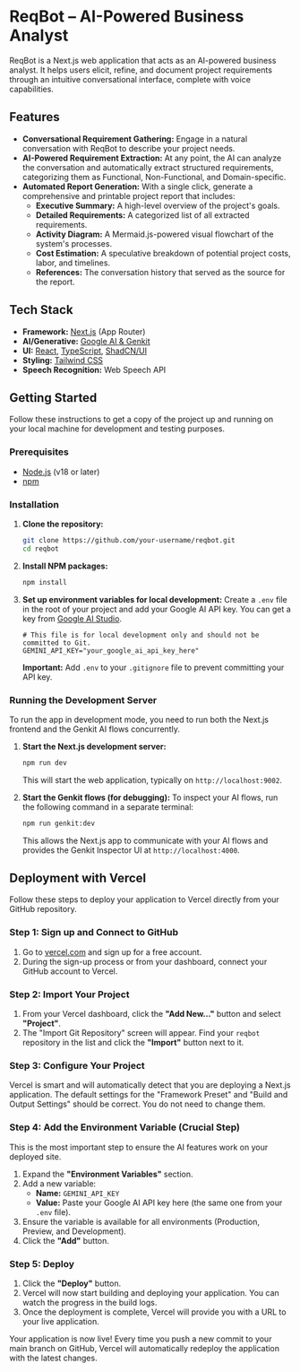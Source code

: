 # ReqBot – AI-Powered Business Analyst

ReqBot is a Next.js web application that acts as an AI-powered business analyst. It helps users elicit, refine, and document project requirements through an intuitive conversational interface, complete with voice capabilities.

## Features

-   **Conversational Requirement Gathering:** Engage in a natural conversation with ReqBot to describe your project needs.
-   **AI-Powered Requirement Extraction:** At any point, the AI can analyze the conversation and automatically extract structured requirements, categorizing them as Functional, Non-Functional, and Domain-specific.
-   **Automated Report Generation:** With a single click, generate a comprehensive and printable project report that includes:
    -   **Executive Summary:** A high-level overview of the project's goals.
    -   **Detailed Requirements:** A categorized list of all extracted requirements.
    -   **Activity Diagram:** A Mermaid.js-powered visual flowchart of the system's processes.
    -   **Cost Estimation:** A speculative breakdown of potential project costs, labor, and timelines.
    -   **References:** The conversation history that served as the source for the report.

## Tech Stack

-   **Framework:** [Next.js](https://nextjs.org/) (App Router)
-   **AI/Generative:** [Google AI & Genkit](https://firebase.google.com/docs/genkit)
-   **UI:** [React](https://react.dev/), [TypeScript](https://www.typescriptlang.org/), [ShadCN/UI](https://ui.shadcn.com/)
-   **Styling:** [Tailwind CSS](https://tailwindcss.com/)
-   **Speech Recognition:** Web Speech API

## Getting Started

Follow these instructions to get a copy of the project up and running on your local machine for development and testing purposes.

### Prerequisites

-   [Node.js](https://nodejs.org/en) (v18 or later)
-   [npm](https://www.npmjs.com/)

### Installation

1.  **Clone the repository:**
    ```sh
    git clone https://github.com/your-username/reqbot.git
    cd reqbot
    ```

2.  **Install NPM packages:**
    ```sh
    npm install
    ```

3.  **Set up environment variables for local development:**
    Create a `.env` file in the root of your project and add your Google AI API key. You can get a key from [Google AI Studio](https://aistudio.google.com/app/apikey).
    ```.env
    # This file is for local development only and should not be committed to Git.
    GEMINI_API_KEY="your_google_ai_api_key_here"
    ```
    **Important:** Add `.env` to your `.gitignore` file to prevent committing your API key.

### Running the Development Server

To run the app in development mode, you need to run both the Next.js frontend and the Genkit AI flows concurrently.

1.  **Start the Next.js development server:**
    ```sh
    npm run dev
    ```
    This will start the web application, typically on `http://localhost:9002`.

2.  **Start the Genkit flows (for debugging):**
    To inspect your AI flows, run the following command in a separate terminal:
    ```sh
    npm run genkit:dev
    ```
    This allows the Next.js app to communicate with your AI flows and provides the Genkit Inspector UI at `http://localhost:4000`.

## Deployment with Vercel

Follow these steps to deploy your application to Vercel directly from your GitHub repository.

### Step 1: Sign up and Connect to GitHub
1.  Go to [vercel.com](https://vercel.com) and sign up for a free account.
2.  During the sign-up process or from your dashboard, connect your GitHub account to Vercel.

### Step 2: Import Your Project
1.  From your Vercel dashboard, click the **"Add New..."** button and select **"Project"**.
2.  The "Import Git Repository" screen will appear. Find your `reqbot` repository in the list and click the **"Import"** button next to it.

### Step 3: Configure Your Project
Vercel is smart and will automatically detect that you are deploying a Next.js application. The default settings for the "Framework Preset" and "Build and Output Settings" should be correct. You do not need to change them.

### Step 4: Add the Environment Variable (Crucial Step)
This is the most important step to ensure the AI features work on your deployed site.
1.  Expand the **"Environment Variables"** section.
2.  Add a new variable:
    -   **Name:** `GEMINI_API_KEY`
    -   **Value:** Paste your Google AI API key here (the same one from your `.env` file).
3.  Ensure the variable is available for all environments (Production, Preview, and Development).
4.  Click the **"Add"** button.

### Step 5: Deploy
1.  Click the **"Deploy"** button.
2.  Vercel will now start building and deploying your application. You can watch the progress in the build logs.
3.  Once the deployment is complete, Vercel will provide you with a URL to your live application.

Your application is now live! Every time you push a new commit to your main branch on GitHub, Vercel will automatically redeploy the application with the latest changes.
